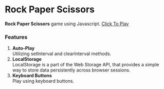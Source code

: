 # Rock Paper Scissors

**Rock Paper Scissors** game using Javascript. <a href="https://rock-paper-scissors-eta-sandy.vercel.app/" target="_blank">Click To Play</a>

### Features
1. **Auto-Play**\
   Utilizing setInterval and clearInterval methods.
2. **LocalStorage**\
   LocalStorage is a part of the Web Storage API, that provides a simple way to store data persistently across browser sessions.
3. **Keyboard Buttons**\
   Play using keyboard buttons.
   

